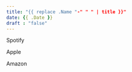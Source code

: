 ```yaml
---
title: "{{ replace .Name "-" " " | title }}"
date: {{ .Date }}
draft : "false"
---
```


<!--more-->

Spotify

Apple

Amazon
